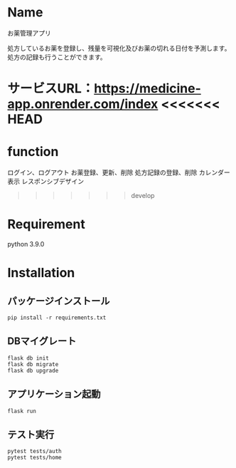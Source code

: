 # Name

お薬管理アプリ

処方しているお薬を登録し、残量を可視化及びお薬の切れる日付を予測します。
処方の記録も行うことができます。

サービスURL：https://medicine-app.onrender.com/index
<<<<<<< HEAD
=======

# function

ログイン、ログアウト
お薬登録、更新、削除
処方記録の登録、削除
カレンダー表示
レスポンシブデザイン
>>>>>>> develop

# Requirement

python 3.9.0

# Installation
## パッケージインストール
```
pip install -r requirements.txt
```
## DBマイグレート
```
flask db init
flask db migrate
flask db upgrade
```

## アプリケーション起動
```
flask run
```

## テスト実行
```
pytest tests/auth
pytest tests/home
```
